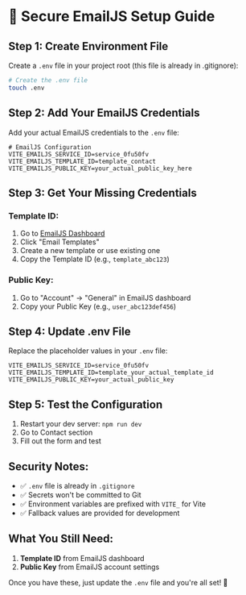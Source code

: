 # 🔐 Secure EmailJS Setup Guide

## Step 1: Create Environment File
Create a `.env` file in your project root (this file is already in .gitignore):

```bash
# Create the .env file
touch .env
```

## Step 2: Add Your EmailJS Credentials
Add your actual EmailJS credentials to the `.env` file:

```env
# EmailJS Configuration
VITE_EMAILJS_SERVICE_ID=service_0fu50fv
VITE_EMAILJS_TEMPLATE_ID=template_contact
VITE_EMAILJS_PUBLIC_KEY=your_actual_public_key_here
```

## Step 3: Get Your Missing Credentials

### Template ID:
1. Go to [EmailJS Dashboard](https://dashboard.emailjs.com/)
2. Click "Email Templates"
3. Create a new template or use existing one
4. Copy the Template ID (e.g., `template_abc123`)

### Public Key:
1. Go to "Account" → "General" in EmailJS dashboard
2. Copy your Public Key (e.g., `user_abc123def456`)

## Step 4: Update .env File
Replace the placeholder values in your `.env` file:

```env
VITE_EMAILJS_SERVICE_ID=service_0fu50fv
VITE_EMAILJS_TEMPLATE_ID=template_your_actual_template_id
VITE_EMAILJS_PUBLIC_KEY=your_actual_public_key
```

## Step 5: Test the Configuration
1. Restart your dev server: `npm run dev`
2. Go to Contact section
3. Fill out the form and test

## Security Notes:
- ✅ `.env` file is already in `.gitignore`
- ✅ Secrets won't be committed to Git
- ✅ Environment variables are prefixed with `VITE_` for Vite
- ✅ Fallback values are provided for development

## What You Still Need:
1. **Template ID** from EmailJS dashboard
2. **Public Key** from EmailJS account settings

Once you have these, just update the `.env` file and you're all set! 🎉
